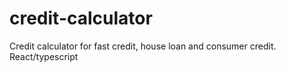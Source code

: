 # credit-calculator
Credit calculator for fast credit, house loan and consumer credit. React/typescript
